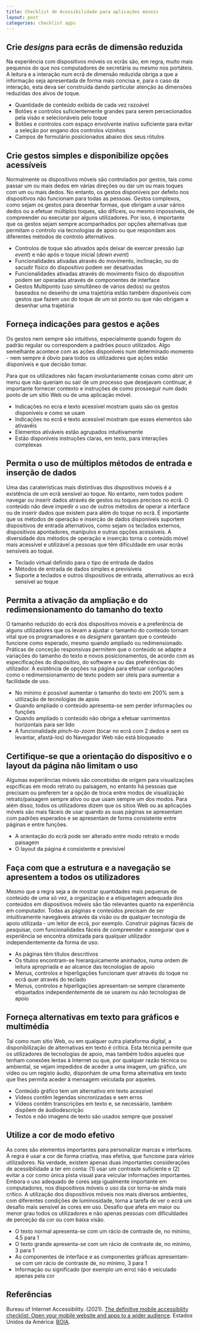 ```yaml
---
title: Checklist de Acessibilidade para aplicações móveis
layout: post
categories: checklist apps
---
```


## Crie <em lang="en">designs</em> para ecrãs de dimensão reduzida

Na experiência com dispositivos móveis os ecrãs são, em regra, muito mais pequenos do que nos computadores de secretária ou mesmo nos portáteis. A leitura e a interação num ecrã de dimensão reduzida obriga a que a informação seja apresentada de forma mais concisa e, para o caso da interação, esta deva ser construída dando particular atenção às dimensões reduzidas  dos alvos de toque.

- Quantidade de conteúdo exibida de cada vez razoável
- Botões e controlos suficientemente grandes para serem percecionados pela visão e selecionáveis pelo toque
- Botões e controlos com espaço envolvente inativo suficiente para evitar a seleção por engano dos controlos vizinhos
- Campos de formulário posicionados abaixo dos seus rótulos

## Crie gestos simples e disponibilize opções acessíveis

Normalmente os dispositivos móveis são controlados por gestos, tais como passar um ou mais dedos em várias direções ou dar um ou mais toques com um ou mais dedos. No entanto, os gestos disponíveis por defeito nos dispositivos não funcionam para todas as pessoas. Gestos complexos, como sejam os gestos para desenhar formas, que obrigam a usar vários dedos ou a efetuar múltiplos toques, são difíceis, ou mesmo impossíveis, de compreender ou executar por alguns utilizadores. Por isso, é importante que os gestos sejam sempre acompanhados por opções alternativas que permitam o controlo via tecnologias de apoio ou que respondam aos diferentes métodos de controlo alternativos.

- Controlos de toque são ativados após deixar de exercer pressão (_up event_) e não após o toque inicial (_down event_)
- Funcionalidades ativadas através do movimento, inclinação, ou do sacudir físico do dispositivo podem ser desativadas
- Funcionalidades ativadas através do movimento físico do dispositivo podem ser operadas através de componentes de interface
- Gestos Multiponto (uso simultâneo de vários dedos) ou gestos baseados no desenho de uma trajetória estão também disponíveis com gestos que fazem uso do toque de um só ponto ou que não obrigam a desenhar uma trajetória

## Forneça indicações para gestos e ações

Os gestos nem sempre são intuitivos, especialmente quando fogem do padrão regular ou correspondem a padrões pouco utilizados. Algo semelhante acontece com as ações disponíveis num determinado momento - nem sempre é óbvio para todos os utilizadores que ações estão disponíveis e que decisão tomar.

Para que os utilizadores não façam involuntariamente coisas como abrir um menu que não queriam ou sair de um processo que desejavam continuar, é importante fornecer contexto e instruções de como prosseguir num dado ponto de um sítio Web ou de uma aplicação móvel.

- Indicações no ecra e texto acessível mostram quais são os gestos disponíveis e como se usam
- Indicações no ecrã e texto acessível mostram que esses elementos são ativavéis       
- Elementos ativáveis estão agrupados intuitivamente
- Estão disponíveis instruções claras, em texto, para interações complexas

## Permita o uso de múltiplos métodos de entrada e inserção de dados

Uma das caraterísticas mais distintivas dos dispositivos móveis é a existência de um ecrã sensível ao toque. No entanto, nem todos podem navegar ou inserir dados através de gestos ou toques precisos no ecrã. O conteúdo não deve impedir o uso de outros métodos de operar a interface ou de inserir dados que existem para além do toque no ecrã. É importante que os métodos de operação e inserção de dados disponíveis suportem dispositivos de entrada alternativos, como sejam os teclados externos, dispositivos apontadores, manipulos e outras opções acessíveis. A diversidade dos métodos de operação e inserção torna o conteúdo móvel mais acessível e utilizável a pessoas que têm dificuldade em usar ecrãs sensíveis ao toque.

- Teclado virtual definido para o tipo de entrada de dados
- Métodos de entrada de dados simples e previsíveis
- Suporte a teclados e outros dispositivos de entrada, alternativos ao ecrã sensível ao toque

## Permita a ativação da ampliação e do redimensionamento do tamanho do texto

O tamanho reduzido do ecrã dos dispositivos móveis e a preferência de alguns utilizadores que os levam a ajustar o tamanho do conteúdo tornam vital que os programadores e os <em lang="en">designers</em> garantam que o conteúdo funcione como esperado, mesmo quando ampliado ou redimensionado. Práticas de conceção responsivas permitem que o conteúdo se adapte a variações do tamanho do texto e novos posicionamentos, de acordo com as especificações do dispositivo, do software e ou das preferências do utilizador. A existência de opções na página para efetuar configurações como o redimensionamento de texto podem ser úteis para aumentar a facilidade de uso.

- No mínimo é possível aumentar o tamanho do texto em 200% sem a utilização de tecnologias de apoio 
- Quando ampliado o conteúdo apresenta-se sem perder informações ou funções
- Quando ampliado o conteúdo não obriga a efetuar varrimentos horizontais para ser lido
- A funcionalidade _pinch-to-zoom_ (tocar no ecrã com 2 dedos e sem os levantar, afastá-los) do Navegador Web não está bloqueado

## Certifique-se que a orientação do dispositivo e o layout da página não limitam o uso

Algumas experiências móveis são concebidas de origem para visualizações espcíficas em modo retrato ou paisagem, no entanto há pessoas que precisam ou preferem ter a opção de troca entre modos de visualização retrato/paisagem sempre ativo ou que usam sempre um dos modos. Para além disso, todos os utilizadores dizem que os sítios Web ou as aplicações móveis são mais fáceis de usar quando as suas páginas se apresentam com padrões esperados e se apresentam de forma consistente entre páginas e entre funções.

- A orientação do ecrã pode ser alterado entre modo retrato e modo paisagem
- O layout da página é consistente e previsível

## Faça com que a estrutura e a navegação se apresentem a todos os utilizadores

Mesmo que a regra seja a de mostrar quantidades mais pequenas de conteúdo de uma só vez, a organização e a etiquetagem adequada dos conteúdos em dispositivos móveis são tão relevantes   quanto na experiência em computador. Todas as páginas e conteúdos precisam de ser intuitivamente navegáveis através da visão ou de qualquer tecnologia de apoio utilizada - um leitor de ecrã, por exemplo. Construir páginas fáceis de pesquisar, com funcionalidades fáceis de compreender e assegurar que a experiência se encontra otimizada para qualquer utilizador independentemente da forma de uso.

- As páginas têm títulos descritivos
- Os títulos encontram-se hierarquicamente aninhados, numa ordem de leitura apropriada e ao alcance das tecnologias de apoio
- Menus, controlos e hiperligações funcionam quer através do toque no ecrã quer através do teclado
- Menus, controlos e hiperligações apresentam-se sempre claramente etiquetados independentemente de se usarem ou não tecnologias de apoio

## Forneça alternativas em texto para gráficos e multimédia

Tal como num sítio Web, ou em qualquer outra plataforma digital, a disponibilização de alternativas em texto é crítica. Esta técnica permite que os utilizadores de tecnologias de apoio, mas também todos aqueles que tenham conexões lentas à Internet ou que, por qualquer razão técnica ou ambiental, se vejam impedidos de aceder a uma imagem, um gráfico, um vídeo ou um registo áudio, disponham de uma forma alternativa em texto que lhes permita aceder à mensagem veiculada por aqueles.

- Conteúdo gráfico tem um alternativo em texto acessível
- Vídeos contêm legendas sincronizadas e sem erros
- Vídeos contêm transcrições em texto e, se necessário, também dispõem de áudiodescrição
- Textos e não imagens de texto são usados sempre que possível

## Utilize a cor de modo efetivo

As cores são elementos importantes para personalizar marcas e interfaces. A regra é usar a cor de forma criativa, mas efetiva, que funcione para vários utilizadores. Na verdade, existem apenas duas importantes considerações de acessibilidade a ter em conta: (1) usar um contraste suficiente e (2) evitar a cor como única pista visual para veicular informações importantes. Embora o uso adequado de cores seja igualmente importante em computadores, nos dispositivos móveis o uso da cor torna-se ainda mais crítico. A utilização dos dispositivos móveis nos mais diversos ambientes, com diferentes condições de luminosidade, torna a tarefa de ver o ecrã um desafio mais sensível às cores em uso. Desafio que afeta em maior ou menor grau todos os utilizadores e não apenas pessoas com dificuldades de perceção da cor ou com baixa visão.

- O texto normal apresenta-se com um rácio de contraste de, no mínimo, 4.5 para 1
- O texto grande apresenta-se com um rácio de contraste de, no mínimo, 3 para 1
- As componentes de interface e as componentes gráficas apresentam-se com um rácio de contraste de, no mínimo, 3 para 1
- Informação ou significado (por exemplo um erro) não é veiculado apenas pela cor

## Referências

Bureau of Internet Accessibility. (2021). [The definitive mobile accessibility checklist: Open your mobile website and apps to a wider audience](https://www.boia.org/definitive-mobile-accessibility-checklist). Estados Unidos da América: [BOIA](https://www.boia.org).
